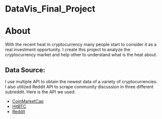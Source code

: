 # DataVis_Final_Project
# About
With the recent heat in cryptocurrency many people start to consider it as a real investment opportunity. I create this project to analyze the cryptocurrency market and help other to understand what is the heat about.

## Data Source:

I use multiple API to obtain the newest data of a variety of cryptocurrencies. I also utilized Reddit API to scrape community discussion in three different subreddit. Here is the API we used:
* [CoinMarketCap](https://coinmarketcap.com/api/)
* [HitBTC](https://api.hitbtc.com/)
* [Reddit](https://www.reddit.com/dev/api/)



